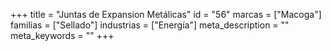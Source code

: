 +++
title = "Juntas de Expansion Metálicas"
id = "56"
marcas = ["Macoga"]
familias = ["Sellado"]
industrias = ["Energía"]
meta_description = ""
meta_keywords = ""
+++
